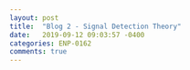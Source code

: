 ```yaml
---
layout: post
title:  "Blog 2 - Signal Detection Theory"
date:   2019-09-12 09:03:57 -0400
categories: ENP-0162
comments: true
---
```

